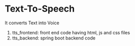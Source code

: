 # Text-To-Speech
It converts Text into Voice
1. tts_frontend: front end code having html, js and css files
2. tts_backend: spring boot backend code
